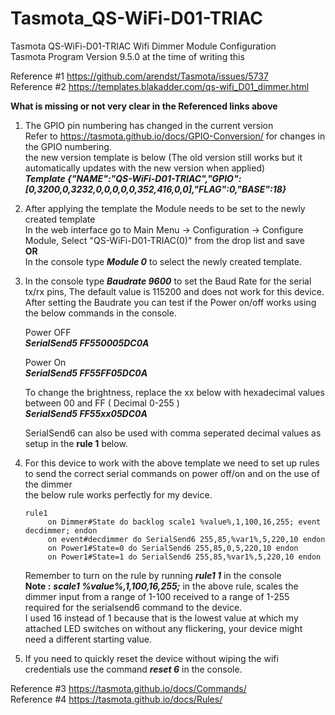 # Tasmota_QS-WiFi-D01-TRIAC
Tasmota QS-WiFi-D01-TRIAC Wifi Dimmer Module Configuration  
Tasmota Program Version	9.5.0 at the time of writing this  

Reference #1 https://github.com/arendst/Tasmota/issues/5737  
Reference #2 https://templates.blakadder.com/qs-wifi_D01_dimmer.html

**What is missing or not very clear in the Referenced links above**

1) The GPIO pin numbering has changed in the current version    
   Refer to https://tasmota.github.io/docs/GPIO-Conversion/ for changes in the GPIO numbering.  
   the new version template is below (The old version still works but it automatically updates with the new version when applied)  
   **_Template {"NAME":"QS-WiFi-D01-TRIAC","GPIO":[0,3200,0,3232,0,0,0,0,0,352,416,0,0],"FLAG":0,"BASE":18}_**

2) After applying the template the Module needs to be set to the newly created template  
   In the web interface go to Main Menu -> Configuration -> Configure Module, Select "QS-WiFi-D01-TRIAC(0)" from the drop list and save  
   **OR**  
   In the console type **_Module 0_** to select the newly created template.

3) In the console type **_Baudrate 9600_** to set the Baud Rate for the serial tx/rx pins, The default value is 115200 and does not work for this device.  
   After setting the Baudrate you can test if the Power on/off works using the below commands in the console.
   
   Power OFF  
   **_SerialSend5 FF550005DC0A_**  
   
   Power On  
   **_SerialSend5 FF55FF05DC0A_**  
   
   To change the brightness, replace the xx below with hexadecimal values between 00 and FF ( Decimal 0-255 )  
   **_SerialSend5 FF55xx05DC0A_**  
   
   SerialSend6 can also be used with comma seperated decimal values as setup in the **rule 1** below. 

4) For this device to work with the above template we need to set up rules to send the correct serial commands on power off/on and on the use of the dimmer  
   the below rule works perfectly for my device.    
   ```
   rule1  
	    on Dimmer#State do backlog scale1 %value%,1,100,16,255; event decdimmer; endon  
	    on event#decdimmer do SerialSend6 255,85,%var1%,5,220,10 endon  
	    on Power1#State=0 do SerialSend6 255,85,0,5,220,10 endon  
	    on Power1#State=1 do SerialSend6 255,85,%var1%,5,220,10 endon  
   ```
   Remember to turn on the rule by running **_rule1 1_** in the console  
   **Note :** **_scale1 %value%,1,100,16,255;_** in the above rule, scales the dimmer input from a range of 1-100 received to a range of 1-255 required for the serialsend6 command to the device.  
   I used 16 instead of 1 because that is the lowest value at which my attached LED switches on without any flickering, your device might need a different starting value.

  5) If you need to quickly reset the device without wiping the wifi credentials use the command **_reset 6_** in the console. 
   
Reference #3 https://tasmota.github.io/docs/Commands/  
Reference #4 https://tasmota.github.io/docs/Rules/  
   
   
